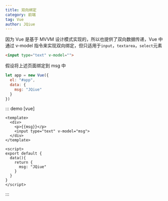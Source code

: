 ```yaml
---
title: 双向绑定
category: 前端
tag: Vue
author: JQiue
---
```


因为 Vue 是基于 MVVM 设计模式实现的，所以也提供了双向数据传递，Vue 中通过 v-model 指令来实现双向绑定，但只适用于`input`，`textarea`，`select`元素

```html
<input type="text" v-model="">
```

假设将上述页面绑定到 msg 中

```javascript
let app = new Vue({
  el: "#app",
  data: {
    msg: "JQiue"
  }
})
```

::: demo [vue]

```vue
<template>
  <div>
    <p>{{msg}}</p>
    <input type="text" v-model="msg">
  </div>
</template>

<script>
export default {
  data(){
    return {
      msg: "JQiue"
    }
  }
}
</script>
```

:::
